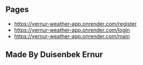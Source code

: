 
## Pages

- https://yernur-weather-app.onrender.com/register
- https://yernur-weather-app.onrender.com/login
- https://yernur-weather-app.onrender.com/main


## Made By Duisenbek Ernur